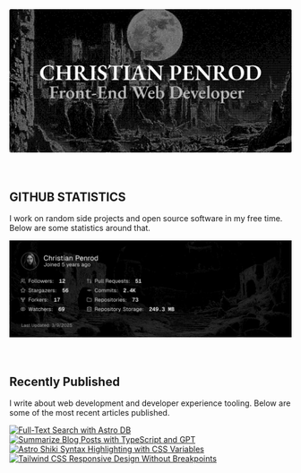 
<picture>
  <source media="(prefers-color-scheme: dark)" srcset="assets/banner.dark.png?v=04cab713-1226-4aa8-8115-65b77ed058ad" width="843px" />
  <source media="(prefers-color-scheme: light)" srcset="assets/banner.light.png?v=04cab713-1226-4aa8-8115-65b77ed058ad" width="843px" />
  <img src="assets/banner.dark.png?v=04cab713-1226-4aa8-8115-65b77ed058ad" alt="Banner" width="843px" />
</picture>
<br />
<br />
<br />
<h2>GITHUB STATISTICS</h2>
<p>I work on random side projects and open source software in my free time. Below are some statistics around that.</p>
<picture>
  <source media="(prefers-color-scheme: dark)" srcset="assets/statistics.dark.png?v=04cab713-1226-4aa8-8115-65b77ed058ad" width="843px" />
  <source media="(prefers-color-scheme: light)" srcset="assets/statistics.light.png?v=04cab713-1226-4aa8-8115-65b77ed058ad" width="843px" />
  <img src="assets/statistics.dark.png?v=04cab713-1226-4aa8-8115-65b77ed058ad" alt="Github Statistics" width="843px" />
</picture>
<br />
<br />
<br />
<h2>Recently Published</h2>
<p>I write about web development and developer experience tooling. Below are some of the most recent articles published.</p>
<a href="https://christianpenrod.com/blog/full-text-search-with-astro-db"><img src="https://christianpenrod.com/blog/full-text-search-with-astro-db.png?v=04cab713-1226-4aa8-8115-65b77ed058ad" alt="Full-Text Search with Astro DB" width="421px" /></a>
<a href="https://christianpenrod.com/blog/summarize-blog-posts-with-typescript-and-gpt"><img src="https://christianpenrod.com/blog/summarize-blog-posts-with-typescript-and-gpt.png?v=04cab713-1226-4aa8-8115-65b77ed058ad" alt="Summarize Blog Posts with TypeScript and GPT" width="421px" /></a>
<a href="https://christianpenrod.com/blog/astro-shiki-syntax-highlighting-with-css-variables"><img src="https://christianpenrod.com/blog/astro-shiki-syntax-highlighting-with-css-variables.png?v=04cab713-1226-4aa8-8115-65b77ed058ad" alt="Astro Shiki Syntax Highlighting with CSS Variables" width="421px" /></a>
<a href="https://christianpenrod.com/blog/tailwindcss-responsive-design-without-breakpoints"><img src="https://christianpenrod.com/blog/tailwindcss-responsive-design-without-breakpoints.png?v=04cab713-1226-4aa8-8115-65b77ed058ad" alt="Tailwind CSS Responsive Design Without Breakpoints" width="421px" /></a>
